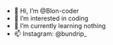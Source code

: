 - 👋 Hi, I’m @Blon-coder
- 👀 I’m interested in coding
- 🌱 I’m currently learning nothing
- 📫 Instagram: @bundrip_

<!---
Blon-coder/Blon-coder is a ✨ special ✨ repository because its `README.md` (this file) appears on your GitHub profile.
You can click the Preview link to take a look at your changes.
--->
